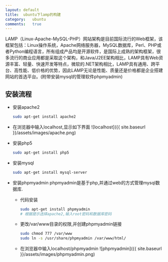 ```yaml
---
layout:	default
title:	ubuntu下lamp的构建
category:	ubuntu
comments:	true
---
```

LAMP（Linux-Apache-MySQL-PHP）网站架构是目前国际流行的Web框架，该框架包括：Linux操作系统，Apache网络服务器，MySQL数据库，Perl、PHP或者Python编程语言，所有组成产品均是开源软件，是国际上成熟的架构框架，很多流行的商业应用都是采取这个架构，和Java/J2EE架构相比，LAMP具有Web资源丰富、轻量、快速开发等特点，微软的.NET架构相比，LAMP具有通用、跨平台、高性能、低价格的优势，因此LAMP无论是性能、质量还是价格都是企业搭建网站的首选平台。(附带安装mysql的管理软件phpmyadmin)



## 安装流程
* 安装apache2

	```bash
	sudo apt-get install apache2
	```
* 在浏览器中输入localhost,显示如下界面
![localhost]({{ site.baseurl }}/assets/images/apache.png)
* 安装php5

	```bash
	sudo apt-get install php5
	```
* 安装mysql

	```bash
	sudo apt-get install mysql-server
	```
* 安装phpmyadmin
phpmyadmin是基于php,并通过web的方式管理mysql数据库.
	* 代码安装

		```bash
		sudo apt-get install phpmyadmin
		# 根据提示选择apache2,输入root密码和数据库密码
		```
	* 更改/var/www目录的权限,并创建phpmyadmin链接
		
		```bash
		sudo chmod 777 /var/www
		sudo ln -s /usr/share/phpmyadmin /var/www/html/
		```
	* 在浏览器中输入localhost/phpmyadmin
	![phpmyadmin]({{ site.baseurl }}/assets/images/phpmyadmin.png)
	

